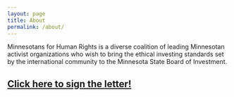 ```yaml
---
layout: page
title: About
permalink: /about/
---
```


Minnesotans for Human Rights is a diverse coalition of leading Minnesotan activist organizations who wish to bring the ethical investing standards set by the international community to the Minnesota State Board of Investment.

## [Click here to sign the letter!](https://forms.gle/tHgMV44jnT69SfnY6 "Google Form to Support MN 4 Human Rights")